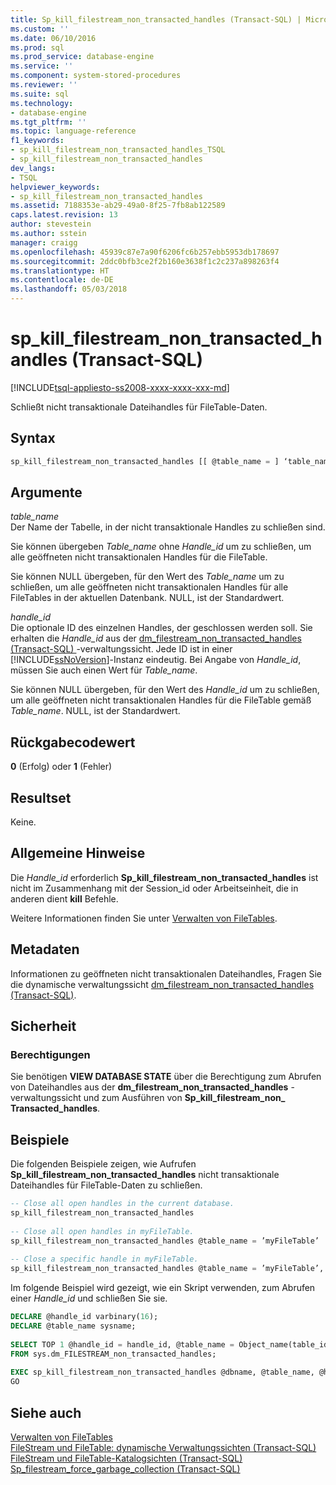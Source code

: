 ```yaml
---
title: Sp_kill_filestream_non_transacted_handles (Transact-SQL) | Microsoft Docs
ms.custom: ''
ms.date: 06/10/2016
ms.prod: sql
ms.prod_service: database-engine
ms.service: ''
ms.component: system-stored-procedures
ms.reviewer: ''
ms.suite: sql
ms.technology:
- database-engine
ms.tgt_pltfrm: ''
ms.topic: language-reference
f1_keywords:
- sp_kill_filestream_non_transacted_handles_TSQL
- sp_kill_filestream_non_transacted_handles
dev_langs:
- TSQL
helpviewer_keywords:
- sp_kill_filestream_non_transacted_handles
ms.assetid: 7188353e-ab29-49a0-8f25-7fb8ab122589
caps.latest.revision: 13
author: stevestein
ms.author: sstein
manager: craigg
ms.openlocfilehash: 45939c87e7a90f6206fc6b257ebb5953db178697
ms.sourcegitcommit: 2ddc0bfb3ce2f2b160e3638f1c2c237a898263f4
ms.translationtype: HT
ms.contentlocale: de-DE
ms.lasthandoff: 05/03/2018
---
```

# <a name="spkillfilestreamnontransactedhandles-transact-sql"></a>sp_kill_filestream_non_transacted_handles (Transact-SQL)
[!INCLUDE[tsql-appliesto-ss2008-xxxx-xxxx-xxx-md](../../includes/tsql-appliesto-ss2008-xxxx-xxxx-xxx-md.md)]

  Schließt nicht transaktionale Dateihandles für FileTable-Daten.  
  
## <a name="syntax"></a>Syntax  
  
```sql  
sp_kill_filestream_non_transacted_handles [[ @table_name = ] ‘table_name’, [[ @handle_id = ] @handle_id]]  
```  
  
## <a name="arguments"></a>Argumente  
 *table_name*  
 Der Name der Tabelle, in der nicht transaktionale Handles zu schließen sind.  
  
 Sie können übergeben *Table_name* ohne *Handle_id* um zu schließen, um alle geöffneten nicht transaktionalen Handles für die FileTable.  
  
 Sie können NULL übergeben, für den Wert des *Table_name* um zu schließen, um alle geöffneten nicht transaktionalen Handles für alle FileTables in der aktuellen Datenbank. NULL, ist der Standardwert.  
  
 *handle_id*  
 Die optionale ID des einzelnen Handles, der geschlossen werden soll. Sie erhalten die *Handle_id* aus der [dm_filestream_non_transacted_handles &#40;Transact-SQL&#41; ](../../relational-databases/system-dynamic-management-views/sys-dm-filestream-non-transacted-handles-transact-sql.md) -verwaltungssicht. Jede ID ist in einer [!INCLUDE[ssNoVersion](../../includes/ssnoversion-md.md)]-Instanz eindeutig. Bei Angabe von *Handle_id*, müssen Sie auch einen Wert für *Table_name*.  
  
 Sie können NULL übergeben, für den Wert des *Handle_id* um zu schließen, um alle geöffneten nicht transaktionalen Handles für die FileTable gemäß *Table_name*. NULL, ist der Standardwert.  
  
## <a name="return-code-value"></a>Rückgabecodewert  
 **0** (Erfolg) oder **1** (Fehler)  
  
## <a name="result-set"></a>Resultset  
 Keine.  
  
## <a name="general-remarks"></a>Allgemeine Hinweise  
 Die *Handle_id* erforderlich **Sp_kill_filestream_non_transacted_handles** ist nicht im Zusammenhang mit der Session_id oder Arbeitseinheit, die in anderen dient **kill** Befehle.  
  
 Weitere Informationen finden Sie unter [Verwalten von FileTables](../../relational-databases/blob/manage-filetables.md).  
  
## <a name="metadata"></a>Metadaten  
 Informationen zu geöffneten nicht transaktionalen Dateihandles, Fragen Sie die dynamische verwaltungssicht [dm_filestream_non_transacted_handles &#40;Transact-SQL&#41;](../../relational-databases/system-dynamic-management-views/sys-dm-filestream-non-transacted-handles-transact-sql.md).  
  
## <a name="security"></a>Sicherheit  
  
### <a name="permissions"></a>Berechtigungen  
 Sie benötigen **VIEW DATABASE STATE** über die Berechtigung zum Abrufen von Dateihandles aus der **dm_filestream_non_transacted_handles** -verwaltungssicht und zum Ausführen von **Sp_kill_filestream_non_ Transacted_handles**.  
  
## <a name="examples"></a>Beispiele  
 Die folgenden Beispiele zeigen, wie Aufrufen **Sp_kill_filestream_non_transacted_handles** nicht transaktionale Dateihandles für FileTable-Daten zu schließen.  
  
```sql  
-- Close all open handles in the current database.  
sp_kill_filestream_non_transacted_handles  
  
-- Close all open handles in myFileTable.  
sp_kill_filestream_non_transacted_handles @table_name = ’myFileTable’  
  
-- Close a specific handle in myFileTable.  
sp_kill_filestream_non_transacted_handles @table_name = ’myFileTable’, @handle_id = 0xFFFAAADD  
```  
  
 Im folgende Beispiel wird gezeigt, wie ein Skript verwenden, zum Abrufen einer *Handle_id* und schließen Sie sie.  
  
```sql  
DECLARE @handle_id varbinary(16);  
DECLARE @table_name sysname;  
  
SELECT TOP 1 @handle_id = handle_id, @table_name = Object_name(table_id)  
FROM sys.dm_FILESTREAM_non_transacted_handles;  
  
EXEC sp_kill_filestream_non_transacted_handles @dbname, @table_name, @handle_id;  
GO  
```  
  
## <a name="see-also"></a>Siehe auch  
 [Verwalten von FileTables](../../relational-databases/blob/manage-filetables.md)  
 [FileStream und FileTable: dynamische Verwaltungssichten (Transact-SQL)](../system-dynamic-management-views/filestream-and-filetable-dynamic-management-views-transact-sql.md)
 <br>[FileStream und FileTable-Katalogsichten (Transact-SQL)](../system-catalog-views/filestream-and-filetable-catalog-views-transact-sql.md)
 <br>[Sp_filestream_force_garbage_collection (Transact-SQL)](filestream-and-filetable-sp-filestream-force-garbage-collection.md)
  

